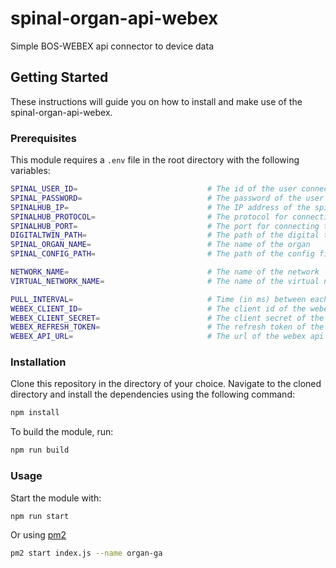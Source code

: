 # spinal-organ-api-webex
Simple BOS-WEBEX api connector to device data

## Getting Started

These instructions will guide you on how to install and make use of the spinal-organ-api-webex.

### Prerequisites

This module requires a `.env` file in the root directory with the following variables:

```bash
SPINAL_USER_ID=                             # The id of the user connecting to the spinalhub
SPINAL_PASSWORD=                            # The password of the user connecting to the spinalhub
SPINALHUB_IP=                               # The IP address of the spinalhub
SPINALHUB_PROTOCOL=                         # The protocol for connecting to the spinalhub (http or https)
SPINALHUB_PORT=                             # The port for connecting to the spinalhub
DIGITALTWIN_PATH=                           # The path of the digital twin in the spinalhub
SPINAL_ORGAN_NAME=                          # The name of the organ
SPINAL_CONFIG_PATH=                         # The path of the config file in the spinalhub exemple : /etc/Organs/webex

NETWORK_NAME=                               # The name of the network
VIRTUAL_NETWORK_NAME=                       # The name of the virtual network

PULL_INTERVAL=                              # Time (in ms) between each update of tickets
WEBEX_CLIENT_ID=                            # The client id of the webex api
WEBEX_CLIENT_SECRET=                        # The client secret of the webex api
WEBEX_REFRESH_TOKEN=                        # The refresh token of the webex 
WEBEX_API_URL=                              # The url of the webex api

```


### Installation

Clone this repository in the directory of your choice. Navigate to the cloned directory and install the dependencies using the following command:
    
```bash
npm install
```

To build the module, run:

```bash
npm run build
```

### Usage

Start the module with:

```bash
npm run start
```

Or using [pm2](https://pm2.keymetrics.io/docs/usage/quick-start/)
```bash
pm2 start index.js --name organ-ga
```
```